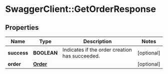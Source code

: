 # SwaggerClient::GetOrderResponse

## Properties
Name | Type | Description | Notes
------------ | ------------- | ------------- | -------------
**success** | **BOOLEAN** | Indicates if the order creation has succeeded. | [optional] 
**order** | [**Order**](Order.md) |  | [optional] 


